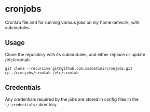 # cronjobs 
Crontab file and for running various jobs on my home network, with submodules.

## Usage
Clone the repository with its submodules, and either replace or update /etc/crontab
```
git clone --recursive git@github.com:csabatini/cronjobs.git
cp ./cronjobs/crontab /etc/crontab
```

## Credentials 
Any credentials required by the jobs are stored in config files in the `~/.credentials/` directory

